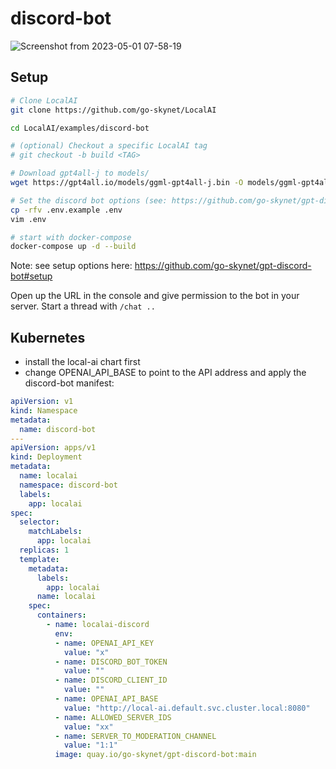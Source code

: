 # discord-bot

![Screenshot from 2023-05-01 07-58-19](https://user-images.githubusercontent.com/2420543/235413924-0cb2e75b-f2d6-4119-8610-44386e44afb8.png)

## Setup

```bash
# Clone LocalAI
git clone https://github.com/go-skynet/LocalAI

cd LocalAI/examples/discord-bot

# (optional) Checkout a specific LocalAI tag
# git checkout -b build <TAG>

# Download gpt4all-j to models/
wget https://gpt4all.io/models/ggml-gpt4all-j.bin -O models/ggml-gpt4all-j

# Set the discord bot options (see: https://github.com/go-skynet/gpt-discord-bot#setup)
cp -rfv .env.example .env
vim .env

# start with docker-compose
docker-compose up -d --build
```

Note: see setup options here: https://github.com/go-skynet/gpt-discord-bot#setup

Open up the URL in the console and give permission to the bot in your server. Start a thread with `/chat ..`

## Kubernetes

- install the local-ai chart first
- change OPENAI_API_BASE to point to the API address and apply the discord-bot manifest:

```yaml
apiVersion: v1
kind: Namespace
metadata:
  name: discord-bot
---
apiVersion: apps/v1
kind: Deployment
metadata:
  name: localai
  namespace: discord-bot
  labels:
    app: localai
spec:
  selector:
    matchLabels:
      app: localai
  replicas: 1
  template:
    metadata:
      labels:
        app: localai
      name: localai
    spec:
      containers:
        - name: localai-discord
          env:
          - name: OPENAI_API_KEY
            value: "x"
          - name: DISCORD_BOT_TOKEN
            value: ""
          - name: DISCORD_CLIENT_ID
            value: ""
          - name: OPENAI_API_BASE
            value: "http://local-ai.default.svc.cluster.local:8080"
          - name: ALLOWED_SERVER_IDS
            value: "xx"
          - name: SERVER_TO_MODERATION_CHANNEL
            value: "1:1"
          image: quay.io/go-skynet/gpt-discord-bot:main
```
